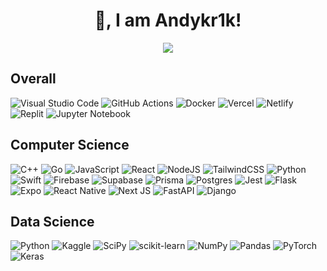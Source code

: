 <h1 align="center">
👋, I am Andykr1k!
</h1>

<p align="center">
<img src="https://github-readme-streak-stats.herokuapp.com/?user=andykr1k&theme=dark">
</p>

## Overall

![Visual Studio Code](https://img.shields.io/badge/Visual%20Studio%20Code-0078d7.svg?style=for-the-badge&logo=visual-studio-code&logoColor=white&labelColor=grey&color=black)
![GitHub Actions](https://img.shields.io/badge/github%20actions-%232671E5.svg?style=for-the-badge&logo=githubactions&logoColor=white&labelColor=grey&color=black)
![Docker](https://img.shields.io/badge/docker-%230db7ed.svg?style=for-the-badge&logo=docker&logoColor=white&labelColor=grey&color=black)
![Vercel](https://img.shields.io/badge/vercel-%23000000.svg?style=for-the-badge&logo=vercel&logoColor=white&labelColor=grey&color=black)
![Netlify](https://img.shields.io/badge/netlify-%23000000.svg?style=for-the-badge&logo=netlify&logoColor=white&labelColor=grey&color=black)
![Replit](https://img.shields.io/badge/Replit-DD1200?style=for-the-badge&logo=Replit&logoColor=white&labelColor=grey&color=black)
![Jupyter Notebook](https://img.shields.io/badge/jupyter-%23FA0F00.svg?style=for-the-badge&logo=jupyter&logoColor=white&labelColor=grey&color=black)

## Computer Science

![C++](https://img.shields.io/badge/c++-%2300599C.svg?style=for-the-badge&logo=c%2B%2B&logoColor=white&labelColor=grey&color=black)
![Go](https://img.shields.io/badge/go-%2300ADD8.svg?style=for-the-badge&logo=go&logoColor=white&labelColor=grey&color=black)
![JavaScript](https://img.shields.io/badge/javascript-%23323330.svg?style=for-the-badge&logo=javascript&logoColor=white&labelColor=grey&color=black)
![React](https://img.shields.io/badge/react-%2320232a.svg?style=for-the-badge&logo=react&logoColor=white&labelColor=grey&color=black)
![NodeJS](https://img.shields.io/badge/node.js-6DA55F?style=for-the-badge&logo=node.js&logoColor=white&labelColor=grey&color=black)
![TailwindCSS](https://img.shields.io/badge/tailwindcss-%2338B2AC.svg?style=for-the-badge&logo=tailwind-css&logoColor=white&labelColor=grey&color=black)
![Python](https://img.shields.io/badge/python-3670A0?style=for-the-badge&logo=python&logoColor=white&labelColor=grey&color=black)
![Swift](https://img.shields.io/badge/swift-F54A2A?style=for-the-badge&logo=swift&logoColor=white&labelColor=grey&color=black)
![Firebase](https://img.shields.io/badge/Firebase-039BE5?style=for-the-badge&logo=Firebase&logoColor=white&labelColor=grey&color=black)
![Supabase](https://img.shields.io/badge/Supabase-3ECF8E?style=for-the-badge&logo=supabase&logoColor=white&labelColor=grey&color=black)
![Prisma](https://img.shields.io/badge/Prisma-3982CE?style=for-the-badge&logo=Prisma&logoColor=white&labelColor=grey&color=black)
![Postgres](https://img.shields.io/badge/postgres-%23316192.svg?style=for-the-badge&logo=postgresql&logoColor=white&labelColor=grey&color=black)
![Jest](https://img.shields.io/badge/-jest-%23C21325?style=for-the-badge&logo=jest&logoColor=white&labelColor=grey&color=black)
![Flask](https://img.shields.io/badge/flask-%23000.svg?style=for-the-badge&logo=flask&logoColor=white&labelColor=grey&color=black)
![Expo](https://img.shields.io/badge/expo-1C1E24?style=for-the-badge&logo=expo&logoColor=white&labelColor=grey&color=black)
![React Native](https://img.shields.io/badge/react_native-%2320232a.svg?style=for-the-badge&logo=react&logoColor=white&labelColor=grey&color=black)
![Next JS](https://img.shields.io/badge/Next-black?style=for-the-badge&logo=next.js&logoColor=white&labelColor=grey&color=black)
![FastAPI](https://img.shields.io/badge/FastAPI-005571?style=for-the-badge&logo=fastapi&logoColor=white&labelColor=grey&color=black)
![Django](https://img.shields.io/badge/django-%23092E20.svg?style=for-the-badge&logo=django&logoColor=white&labelColor=grey&color=black)

## Data Science

![Python](https://img.shields.io/badge/python-3670A0?style=for-the-badge&logo=python&logoColor=white&labelColor=grey&color=black)
![Kaggle](https://img.shields.io/badge/Kaggle-035a7d?style=for-the-badge&logo=kaggle&logoColor=white&labelColor=grey&color=black)
![SciPy](https://img.shields.io/badge/SciPy-%230C55A5.svg?style=for-the-badge&logo=scipy&logoColor=white&labelColor=grey&color=black)
![scikit-learn](https://img.shields.io/badge/scikit--learn-%23F7931E.svg?style=for-the-badge&logo=scikit-learn&logoColor=white&labelColor=grey&color=black)
![NumPy](https://img.shields.io/badge/numpy-%23013243.svg?style=for-the-badge&logo=numpy&logoColor=white&labelColor=grey&color=black)
![Pandas](https://img.shields.io/badge/pandas-%23150458.svg?style=for-the-badge&logo=pandas&logoColor=white&labelColor=grey&color=black)
![PyTorch](https://img.shields.io/badge/PyTorch-%23EE4C2C.svg?style=for-the-badge&logo=PyTorch&logoColor=white&labelColor=grey&color=black)
![Keras](https://img.shields.io/badge/Keras-%23D00000.svg?style=for-the-badge&logo=Keras&logoColor=white&labelColor=grey&color=black)

